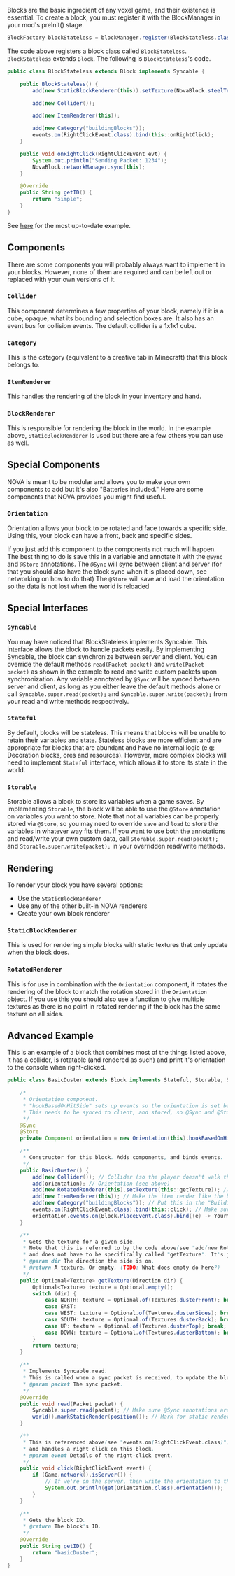 Blocks are the basic ingredient of any voxel game, and their existence is essential. To create a block, you must register it with the BlockManager in your mod's preInit() stage.

```java
BlockFactory blockStateless = blockManager.register(BlockStateless.class);
```

The code above registers a block class called `BlockStateless`. `BlockStateless` extends `Block`. The following is `BlockStateless`'s code.

```java
public class BlockStateless extends Block implements Syncable {

	public BlockStateless() {
		add(new StaticBlockRenderer(this)).setTexture(NovaBlock.steelTexture);

		add(new Collider());

		add(new ItemRenderer(this));

		add(new Category("buildingBlocks"));
		events.on(RightClickEvent.class).bind(this::onRightClick);
	}

	public void onRightClick(RightClickEvent evt) {
		System.out.println("Sending Packet: 1234");
		NovaBlock.networkManager.sync(this);
	}

	@Override
	public String getID() {
		return "simple";
	}
}
```

See [here](https://github.com/NOVA-Team/NOVA-Example/blob/master/block/src/main/java/nova/sample/block/NovaBlock.java) for the most up-to-date example.

## Components
There are some components you will probably always want to implement in your blocks. However, none of them are required and can be left out or replaced with your own versions of it.

### `Collider`
This component determines a few properties of your block, namely if it is a cube, opaque, what its bounding and selection boxes are. It also has an event bus for collision events. The default collider is a 1x1x1 cube.

### `Category`
This is the category (equivalent to a creative tab in Minecraft) that this block belongs to.

### `ItemRenderer`
This handles the rendering of the block in your inventory and hand.

### `BlockRenderer`
This is responsible for rendering the block in the world. In the example above, `StaticBlockRenderer` is used but there are a few others you can use as well. 

## Special Components
NOVA is meant to be modular and allows you to make your own components to add but it's also "Batteries included." Here are some components that NOVA provides you might find useful.

### `Orientation`
Orientation allows your block to be rotated and face towards a specific side. Using this, your block can have a front, back and specific sides.

If you just add this component to the components not much will happen. The best thing to do is save this in a variable and annotate it with the `@Sync` and `@Store` annotations. The `@Sync` will sync between client and server (for that you should also have the block sync when it is placed down, see networking on how to do that)
The `@Store` will save and load the orientation so the data is not lost when the world is reloaded


## Special Interfaces
### `Syncable`
You may have noticed that BlockStateless implements Syncable. This interface allows the block to handle packets easily. By implementing Syncable, the block can synchronize between server and client. You can override the default methods `read(Packet packet)` and `write(Packet packet)` as shown in the example to read and write custom packets upon synchronization. Any variable annotated by `@Sync` will be synced between server and client, as long as you either leave the default methods alone or call `Syncable.super.read(packet);` and `Syncable.super.write(packet);` from your read and write methods respectively.

### `Stateful`
By default, blocks will be stateless. This means that blocks will be unable to retain their variables and state. Stateless blocks are more efficient and are appropriate for blocks that are abundant and have no internal logic (e.g: Decoration blocks, ores and resources). However, more complex blocks will need to implement `Stateful` interface, which allows it to store its state in the world.

### `Storable`
Storable allows a block to store its variables when a game saves. By implementing `Storable`, the block will be able to use the `@Store` annotation on variables you want to store. Note that not all variables can be properly stored via `@Store`, so you may need to override `save` and `load` to store the variables in whatever way fits them. If you want to use both the annotations and read/write your own custom data, call `Storable.super.read(packet);` and `Storable.super.write(packet);` in your overridden read/write methods.

## Rendering
To render your block you have several options:

- Use the `StaticBlockRenderer`
- Use any of the other built-in NOVA renderers
- Create your own block renderer

### `StaticBlockRenderer`
This is used for rendering simple blocks with static textures that only update when the block does.

### `RotatedRenderer`
This is for use in combination with the `Orientation` component, it rotates the rendering of the block to match the rotation stored in the `Orientation` object. If you use this you should also use a function to give multiple textures as there is no point in rotated rendering if the block has the same texture on all sides.

## Advanced Example
This is an example of a block that combines most of the things listed above, it has a collider, is rotatable (and rendered as such) and print it's orientation to the console when right-clicked.

```java
public class BasicDuster extends Block implements Stateful, Storable, Syncable {

	/*
	 * Orientation component.
	 * "hookBasedOnHitSide" sets up events so the orientation is set based upon, well, hit side.
	 * This needs to be synced to client, and stored, so @Sync and @Store are used.
	 */
	@Sync
	@Store
	private Component orientation = new Orientation(this).hookBasedOnHitSide();

	/**
	 * Constructor for this block. Adds components, and binds events.
	 */
	public BasicDuster() {
		add(new Collider()); // Collider (so the player doesn't walk through the block.)
		add(orientation); // Orientation (see above)
		add(new RotatedRenderer(this).setTexture(this::getTexture)); // Version of StaticBlockRenderer that honors Orientation.
		add(new ItemRenderer(this)); // Make the item render like the block.
		add(new Category("buildingBlocks")); // Put this in the "Building Blocks" Creative category (in MC, anyway)
		events.on(RightClickEvent.class).bind(this::click); // Make sure "click" is called when a player right-clicks this block
		orientation.events.on(Block.PlaceEvent.class).bind((e) -> YourMod.networkManager.sync(this)); // Make sure we sync when the orientation is initially set
	}

	/**
	 * Gets the texture for a given side.
	 * Note that this is referred to by the code above(see "add(new RotatedRenderer")),
	 * and does not have to be specifically called "getTexture". It's just convention.
	 * @param dir The direction the side is on.
	 * @return A texture. Or empty. (TODO: What does empty do here?)
	 */
	public Optional<Texture> getTexture(Direction dir) {
		Optional<Texture> texture = Optional.empty();
		switch (dir) {
			case NORTH: texture = Optional.of(Textures.dusterFront); break;
			case EAST:
			case WEST: texture = Optional.of(Textures.dusterSides); break;
			case SOUTH: texture = Optional.of(Textures.dusterBack); break;
			case UP: texture = Optional.of(Textures.dusterTop); break;
			case DOWN: texture = Optional.of(Textures.dusterBottom); break;
		}
		return texture;
	}

	/**
	 * Implements Syncable.read.
	 * This is called when a sync packet is received, to update the block's state.
	 * @param packet The sync packet.
	 */
	@Override
	public void read(Packet packet) {
		Syncable.super.read(packet); // Make sure @Sync annotations are processed.
		world().markStaticRender(position()); // Mark for static render.
	}

	/**
	 * This is referenced above(see "events.on(RightClickEvent.class)"),
	 * and handles a right click on this block.
	 * @param event Details of the right-click event.
	 */
	public void click(RightClickEvent event) {
		if (Game.network().isServer()) {
			// If we're on the server, then write the orientation to the console for debugging.
			System.out.println(get(Orientation.class).orientation());
		}
	}

	/**
	 * Gets the block ID.
	 * @return The block's ID.
	 */
	@Override
	public String getID() {
		return "basicDuster";
	}
}
```
